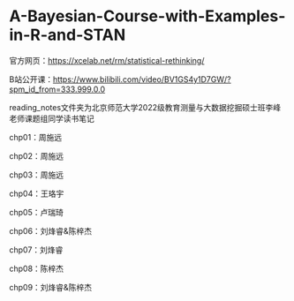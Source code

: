 # A-Bayesian-Course-with-Examples-in-R-and-STAN

官方网页：https://xcelab.net/rm/statistical-rethinking/  

B站公开课：https://www.bilibili.com/video/BV1GS4y1D7GW/?spm_id_from=333.999.0.0

reading_notes文件夹为北京师范大学2022级教育测量与大数据挖掘硕士班李峰老师课题组同学读书笔记  

chp01：周施远  

chp02：周施远  

chp03：周施远  

chp04：王珞宇  

chp05：卢瑞琦  

chp06：刘烽睿&陈梓杰  

chp07：刘烽睿  

chp08：陈梓杰  

chp09：刘烽睿&陈梓杰

